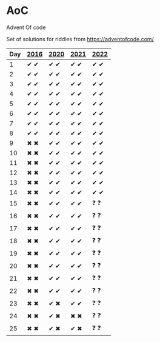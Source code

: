 # AoC
Advent Of code

Set of solutions for riddles from https://adventofcode.com/

| Day | [2016](http://adventofcode.com/2016) | [2020](http://adventofcode.com/2020) | [2021](http://adventofcode.com/2021) | [2022](http://adventofcode.com/2022) |
|-----|--------------------------------------|--------------------------------------|--------------------------------------|--------------------------------------|
| 1   | ✔ ✔ | ✔ ✔ | ✔ ✔ | ✔ ✔ |
| 2   | ✔ ✔ | ✔ ✔ | ✔ ✔ | ✔ ✔ |
| 3   | ✔ ✔ | ✔ ✔ | ✔ ✔ | ✔ ✔ |
| 4   | ✔ ✔ | ✔ ✔ | ✔ ✔ | ✔ ✔ |
| 5   | ✔ ✔ | ✔ ✔ | ✔ ✔ | ✔ ✔ |
| 6   | ✔ ✔ | ✔ ✔ | ✔ ✔ | ✔ ✔ |
| 7   | ✔ ✔ | ✔ ✔ | ✔ ✔ | ✔ ✔ |
| 8   | ✔ ✔ | ✔ ✔ | ✔ ✔ | ✔ ✔ |
| 9   | ✖ ✖ | ✔ ✔ | ✔ ✔ | ✔ ✔ |
| 10  | ✖ ✖ | ✔ ✔ | ✔ ✔ | ✔ ✔ |
| 11  | ✖ ✖ | ✔ ✔ | ✔ ✔ | ✔ ✔ |
| 12  | ✖ ✖ | ✔ ✔ | ✔ ✔ | ✔ ✔ |
| 13  | ✖ ✖ | ✔ ✔ | ✔ ✔ | ✔ ✔ |
| 14  | ✖ ✖ | ✔ ✔ | ✔ ✔ | ✔ ✔ |
| 15  | ✖ ✖ | ✔ ✔ | ✔ ✔ | ❓ ❓ |
| 16  | ✖ ✖ | ✔ ✔ | ✔ ✔ | ❓ ❓ |
| 17  | ✖ ✖ | ✔ ✔ | ✔ ✔ | ❓ ❓ |
| 18  | ✖ ✖ | ✔ ✔ | ✔ ✔ | ❓ ❓ |
| 19  | ✖ ✖ | ✔ ✔ | ✔ ✔ | ❓ ❓ |
| 20  | ✖ ✖ | ✔ ✔ | ✔ ✔ | ❓ ❓ |
| 21  | ✖ ✖ | ✔ ✔ | ✔ ✔ | ❓ ❓ |
| 22  | ✖ ✖ | ✔ ✔ | ✔ ✔ | ❓ ❓ |
| 23  | ✖ ✖ | ✔ ✖ | ✔ ✔ | ❓ ❓ |
| 24  | ✖ ✖ | ✔ ✖ | ✖ ✖ | ❓ ❓ |
| 25  | ✖ ✖ | ✔ ✖ | ✔ ✖ | ❓ ❓ |

